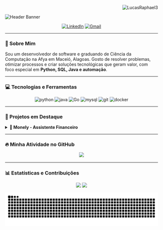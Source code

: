 <p align="right"> 
  <img src="https://komarev.com/ghpvc/?username=LucasRaphael3&label=PROFILE%20VIEWS&color=blueviolet&style=flat-square" alt="LucasRaphael3" />
</p>

<img src="https://capsule-render.vercel.app/api?type=waving&color=gradient&height=280&text=Olá!%20Bem-vindo(a)!&desc=Eu%20sou%20o%20Lucas%20Raphael&descAlignY=60&fontAlignY=40&fontSize=45&animation=fadeIn" alt="Header Banner"/>

<p align="center">
  <a href="https://www.linkedin.com/in/lucasraphaelsantos" target="_blank"><img src="https://img.shields.io/badge/LinkedIn-0077B5?style=for-the-badge&logo=linkedin&logoColor=white" alt="LinkedIn"/></a>
  <a href="mailto:lucasraphaelsantos01@gmail.com" target="_blank"><img src="https://img.shields.io/badge/Gmail-D14836?style=for-the-badge&logo=gmail&logoColor=white" alt="Gmail"/></a>
</p>

---

### 🚀 Sobre Mim

<p align="left">
  Sou um desenvolvedor de software e graduando de Ciência da Computação na Afya em Maceió, Alagoas. Gosto de resolver problemas, otimizar processos e criar soluções tecnológicas que geram valor, com foco especial em <strong>Python, SQL, Java e automação</strong>.
</p>

---

### 💻 Tecnologias e Ferramentas

<p align="center">
  <img src="https://img.shields.io/badge/Python-3776AB?style=for-the-badge&logo=python&logoColor=white" alt="python"/>
  <img src="https://img.shields.io/badge/Java-ED8B00?style=for-the-badge&logo=openjdk&logoColor=white" alt="java"/>
  <img src="https://img.shields.io/badge/Go-00ADD8?style=for-the-badge&logo=go&logoColor=white" alt="Go"/>
  <img src="https://img.shields.io/badge/MySQL-4479A1?style=for-the-badge&logo=mysql&logoColor=white" alt="mysql"/>
  <img src="https://img.shields.io/badge/GIT-E44C30?style=for-the-badge&logo=git&logoColor=white" alt="git"/>
  <img src="https://img.shields.io/badge/Docker-2496ED?style=for-the-badge&logo=docker&logoColor=white" alt="docker"/>
</p>

---

### 🔭 Projetos em Destaque

<details>
  <summary><strong>🤖 Monely - Assistente Financeiro</strong></summary>
  <br/>
  <p>
    Um assistente financeiro completo com integração a um chatbot no WhatsApp para registro de transações e um dashboard web para visualização de dados e insights.
    <br/><br/>
    <strong>Tecnologias:</strong> Python, n8n (automação), SQL, Flask/Django.
    <br/>
    <a href="[https://github.com/LucasRaphael3/Monely]" target="_blank"><strong>Ver Repositório →</strong></a>
  </p>
</details>

---

### 🔥 Minha Atividade no GitHub

<p align="center">
  <a href="https://github.com/LucasRaphael3">
    <img src="https://github-readme-activity-graph.vercel.app/graph?username=LucasRaphael3&theme=dracula&bg_color=0d1117&hide_border=true" />
  </a>
</p>

---

### 📊 Estatísticas e Contribuições

<p align="center">
  <img height="180em" src="https://github-readme-stats.vercel.app/api?username=LucasRaphael3&show_icons=true&theme=dracula&include_all_commits=true&count_private=true"/>
  <img height="180em" src="https://github-readme-stats.vercel.app/api/top-langs/?username=LucasRaphael3&layout=compact&langs_count=7&theme=dracula"/>
</p>

<p align="center">
  <img src="https://raw.githubusercontent.com/LucasRaphael3/LucasRaphael3/output/github-contribution-grid-snake.svg" alt="snake animation" />
</p>
